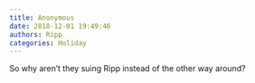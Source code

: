 ```yaml
---
title: Anonymous
date: 2018-12-01 19:49:46
authors: Ripp
categories: Holiday
---
```


 So why aren’t they suing Ripp instead of the other way around?